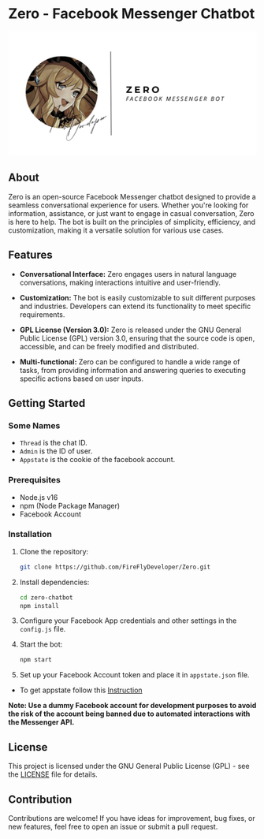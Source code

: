# Zero - Facebook Messenger Chatbot

![Zero Logo](Firefly.png)

## About

Zero is an open-source Facebook Messenger chatbot designed to provide a seamless conversational experience for users. Whether you're looking for information, assistance, or just want to engage in casual conversation, Zero is here to help. The bot is built on the principles of simplicity, efficiency, and customization, making it a versatile solution for various use cases.

## Features

- **Conversational Interface:** Zero engages users in natural language conversations, making interactions intuitive and user-friendly.
  
- **Customization:** The bot is easily customizable to suit different purposes and industries. Developers can extend its functionality to meet specific requirements.
  
- **GPL License (Version 3.0):** Zero is released under the GNU General Public License (GPL) version 3.0, ensuring that the source code is open, accessible, and can be freely modified and distributed.
  
- **Multi-functional:** Zero can be configured to handle a wide range of tasks, from providing information and answering queries to executing specific actions based on user inputs.

## Getting Started

### Some Names

- `Thread` is the chat ID.
- `Admin` is the ID of user.
- `Appstate` is the cookie of the facebook account.

### Prerequisites

- Node.js v16
- npm (Node Package Manager)
- Facebook Account

### Installation

1. Clone the repository:

    ```bash
    git clone https://github.com/FireFlyDeveloper/Zero.git
    ```

2. Install dependencies:

    ```bash
    cd zero-chatbot
    npm install
    ```

3. Configure your Facebook App credentials and other settings in the `config.js` file.

4. Start the bot:

    ```bash
    npm start
    ```

5. Set up your Facebook Account token and place it in `appstate.json` file.
- To get appstate follow this [Instruction](https://github.com/c3cbot/c3c-fbstate.git)

**Note: Use a dummy Facebook account for development purposes to avoid the risk of the account being banned due to automated interactions with the Messenger API.**

## License

This project is licensed under the GNU General Public License (GPL) - see the [LICENSE](LICENSE) file for details.

## Contribution

Contributions are welcome! If you have ideas for improvement, bug fixes, or new features, feel free to open an issue or submit a pull request.

